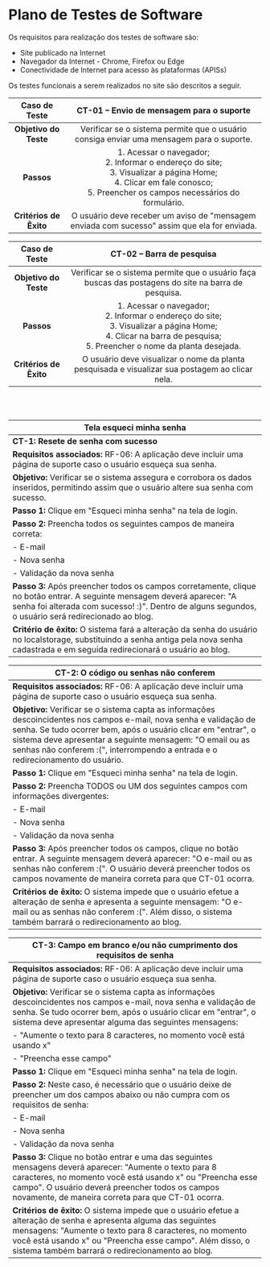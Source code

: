 # Plano de Testes de Software

Os requisitos para realização dos testes de software são:

- Site publicado na Internet
- Navegador da Internet - Chrome, Firefox ou Edge
- Conectividade de Internet para acesso às plataformas (APISs)

Os testes funcionais a serem realizados no site são descritos a seguir.

| **Caso de Teste** 	| **CT-01 – Envio de mensagem para o suporte** 	|
|:---:	|:---:	|
| **Objetivo do Teste** 	| Verificar se o sistema permite que o usuário consiga enviar uma mensagem para o suporte. 	|
| **Passos** 	| 1. Acessar o navegador; <br>2. Informar o endereço do site;<br>3. Visualizar a página Home;<br>4. Clicar em fale conosco;<br> 5. Preencher os campos necessários do formulário. 	|
| **Critérios de Êxito** 	| O usuário deve receber um aviso de "mensagem enviada com sucesso" assim que ela for enviada. |

| **Caso de Teste** 	| **CT-02 – Barra de pesquisa**	|
|:---:	|:---:	|
| **Objetivo do Teste** 	| Verificar se o sistema permite que o usuário faça buscas das postagens do site na barra de pesquisa. 	|
| **Passos** 	| 1. Acessar o navegador; <br>2. Informar o endereço do site;<br>3. Visualizar a página Home;<br>4. Clicar na barra de pesquisa;<br> 5. Preencher o nome da planta desejada. 	|
| **Critérios de Êxito** 	| O usuário deve visualizar o nome da planta pesquisada e visualizar sua postagem ao clicar nela. |

<br><br>

| **Tela esqueci minha senha**                                      |
|-----------------------------------------------------------------|
| **CT-1: Resete de senha com sucesso**                            |
| **Requisitos associados:** RF-06: A aplicação deve incluir uma página de suporte caso o usuário esqueça sua senha. |
| **Objetivo:** Verificar se o sistema assegura e corrobora os dados inseridos, permitindo assim que o usuário altere sua senha com sucesso. |
| **Passo 1:** Clique em "Esqueci minha senha" na tela de login.  |
| **Passo 2:** Preencha todos os seguintes campos de maneira correta: |
|   - E-mail                                                     |
|   - Nova senha                                                 |
|   - Validação da nova senha                                    |
| **Passo 3:** Após preencher todos os campos corretamente, clique no botão entrar. A seguinte mensagem deverá aparecer: "A senha foi alterada com sucesso! :)". Dentro de alguns segundos, o usuário será redirecionado ao blog. |
| **Critério de êxito:** O sistema fará a alteração da senha do usuário no localstorage, substituindo a senha antiga pela nova senha cadastrada e em seguida redirecionará o usuário ao blog. |

| **CT-2: O código ou senhas não conferem**                        |
|-----------------------------------------------------------------|
| **Requisitos associados:** RF-06: A aplicação deve incluir uma página de suporte caso o usuário esqueça sua senha. |
| **Objetivo:** Verificar se o sistema capta as informações descoincidentes nos campos e-mail, nova senha e validação de senha. Se tudo ocorrer bem, após o usuário clicar em "entrar", o sistema deve apresentar a seguinte mensagem: "O email ou as senhas não conferem :(", interrompendo a entrada e o redirecionamento do usuário. |
| **Passo 1:** Clique em "Esqueci minha senha" na tela de login.  |
| **Passo 2:** Preencha TODOS ou UM dos seguintes campos com informações divergentes: |
|   - E-mail                                                     |
|   - Nova senha                                                 |
|   - Validação da nova senha                                    |
| **Passo 3:** Após preencher todos os campos, clique no botão entrar. A seguinte mensagem deverá aparecer: "O e-mail ou as senhas não conferem :(". O usuário deverá preencher todos os campos novamente de maneira correta para que CT-01 ocorra. |
| **Critérios de êxito:** O sistema impede que o usuário efetue a alteração de senha e apresenta a seguinte mensagem: "O e-mail ou as senhas não conferem :(". Além disso, o sistema também barrará o redirecionamento ao blog. |

| **CT-3: Campo em branco e/ou não cumprimento dos requisitos de senha** |
|---------------------------------------------------------------------|
| **Requisitos associados:** RF-06: A aplicação deve incluir uma página de suporte caso o usuário esqueça sua senha. |
| **Objetivo:** Verificar se o sistema capta as informações descoincidentes nos campos e-mail, nova senha e validação de senha. Se tudo ocorrer bem, após o usuário clicar em "entrar", o sistema deve apresentar alguma das seguintes mensagens: |
|   - "Aumente o texto para 8 caracteres, no momento você está usando x" |
|   - "Preencha esse campo"                                      |
| **Passo 1:** Clique em "Esqueci minha senha" na tela de login.  |
| **Passo 2:** Neste caso, é necessário que o usuário deixe de preencher um dos campos abaixo ou não cumpra com os requisitos de senha: |
|   - E-mail                                                     |
|   - Nova senha                                                 |
|   - Validação da nova senha                                    |
| **Passo 3:** Clique no botão entrar e uma das seguintes mensagens deverá aparecer: "Aumente o texto para 8 caracteres, no momento você está usando x" ou "Preencha esse campo". O usuário deverá preencher todos os campos novamente, de maneira correta para que CT-01 ocorra. |
| **Critérios de êxito:** O sistema impede que o usuário efetue a alteração de senha e apresenta alguma das seguintes mensagens: "Aumente o texto para 8 caracteres, no momento você está usando x" ou "Preencha esse campo". Além disso, o sistema também barrará o redirecionamento ao blog. |
